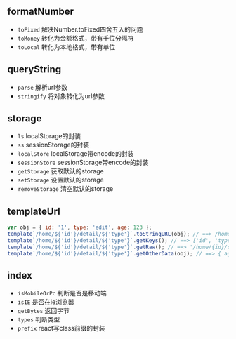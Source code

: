 ## formatNumber
- `toFixed`  解决Number.toFixed四舍五入的问题
- `toMoney`  转化为金额格式，带有千位分隔符
- `toLocal`  转化为本地格式，带有单位

## queryString
- `parse`  解析url参数
- `stringify`  将对象转化为url参数

## storage
- `ls` localStorage的封装
- `ss` sessionStorage的封装
- `localStore` localStorage带encode的封装
- `sessionStore` sessionStorage带encode的封装
- `getStorage` 获取默认的storage
- `setStorage` 设置默认的storage
- `removeStorage` 清空默认的storage

## templateUrl
```js
var obj = { id: '1', type: 'edit', age: 123 };
template`/home/${'id'}/detail/${'type'}`.toStringURL(obj); // ==> /home/1/detail/edit
template`/home/${'id'}/detail/${'type'}`.getKeys(); // ==> ['id', 'type']
template`/home/${'id'}/detail/${'type'}`.getRaw(); // ==> '/home/{id}/detail/{type}'
template`/home/${'id'}/detail/${'type'}`.getOtherData(obj); // ==> { age: 123 }
```

## index
- `isMobileOrPc` 判断是否是移动端
- `isIE` 是否在ie浏览器
- `getBytes` 返回字节
- `types` 判断类型
- `prefix`  react写class前缀的封装
